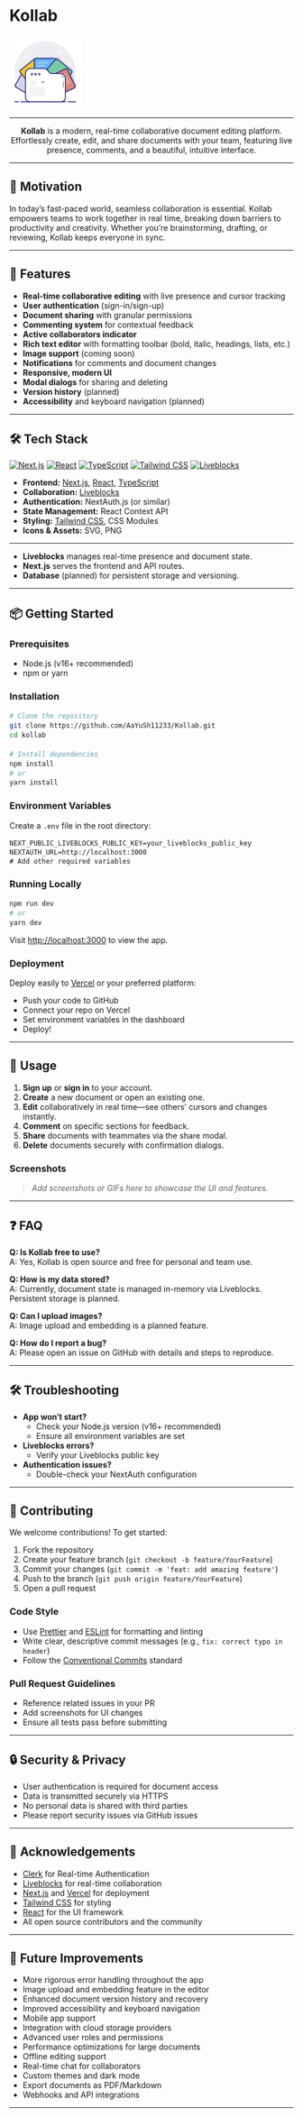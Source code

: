 # Kollab

![Kollab Banner](public/assets/icons/logo.svg)

---

<p align="center">
  <b>Kollab</b> is a modern, real-time collaborative document editing platform. Effortlessly create, edit, and share documents with your team, featuring live presence, comments, and a beautiful, intuitive interface.
</p>

---

## 🌟 Motivation

In today’s fast-paced world, seamless collaboration is essential. Kollab empowers teams to work together in real time, breaking down barriers to productivity and creativity. Whether you’re brainstorming, drafting, or reviewing, Kollab keeps everyone in sync.

---

## 🚀 Features

- **Real-time collaborative editing** with live presence and cursor tracking
- **User authentication** (sign-in/sign-up)
- **Document sharing** with granular permissions
- **Commenting system** for contextual feedback
- **Active collaborators indicator**
- **Rich text editor** with formatting toolbar (bold, italic, headings, lists, etc.)
- **Image support** (coming soon)
- **Notifications** for comments and document changes
- **Responsive, modern UI**
- **Modal dialogs** for sharing and deleting
- **Version history** (planned)
- **Accessibility** and keyboard navigation (planned)

---

## 🛠️ Tech Stack

[![Next.js](https://img.shields.io/badge/Next.js-000?logo=nextdotjs&logoColor=white)](https://nextjs.org/) [![React](https://img.shields.io/badge/React-20232a?logo=react&logoColor=61dafb)](https://react.dev/) [![TypeScript](https://img.shields.io/badge/TypeScript-3178c6?logo=typescript&logoColor=white)](https://www.typescriptlang.org/) [![Tailwind CSS](https://img.shields.io/badge/Tailwind_CSS-38bdf8?logo=tailwindcss&logoColor=white)](https://tailwindcss.com/) [![Liveblocks](https://img.shields.io/badge/Liveblocks-000?logo=data:image/svg+xml;base64,PHN2ZyBmaWxsPSIjZmZmIiB2aWV3Qm94PSIwIDAgMjQgMjQiPjxwYXRoIGQ9Ik0xMiAyQzYuNDggMiAyIDYuNDggMiAxMnM0LjQ4IDEwIDEwIDEwIDEwLTQuNDggMTAtMTBTMTcuNTIgMiAxMiAyem0wIDE4Yy00LjQxIDAtOC0zLjU5LTgtOHMzLjU5LTggOC04IDggMy41OSA4IDgtMy41OSA4LTggOHoiLz48L3N2Zz4=)](https://liveblocks.io/)

- **Frontend:** [Next.js](https://nextjs.org/), [React](https://react.dev/), [TypeScript](https://www.typescriptlang.org/)
- **Collaboration:** [Liveblocks](https://liveblocks.io/)
- **Authentication:** NextAuth.js (or similar)
- **State Management:** React Context API
- **Styling:** [Tailwind CSS](https://tailwindcss.com/), CSS Modules
- **Icons & Assets:** SVG, PNG

---

- **Liveblocks** manages real-time presence and document state.
- **Next.js** serves the frontend and API routes.
- **Database** (planned) for persistent storage and versioning.

---

## 📦 Getting Started

### Prerequisites
- Node.js (v16+ recommended)
- npm or yarn

### Installation
```bash
# Clone the repository
git clone https://github.com/AaYuSh11233/Kollab.git
cd kollab

# Install dependencies
npm install
# or
yarn install
```

### Environment Variables
Create a `.env` file in the root directory:
```
NEXT_PUBLIC_LIVEBLOCKS_PUBLIC_KEY=your_liveblocks_public_key
NEXTAUTH_URL=http://localhost:3000
# Add other required variables
```

### Running Locally
```bash
npm run dev
# or
yarn dev
```
Visit [http://localhost:3000](http://localhost:3000) to view the app.

### Deployment
Deploy easily to [Vercel](https://vercel.com/) or your preferred platform:
- Push your code to GitHub
- Connect your repo on Vercel
- Set environment variables in the dashboard
- Deploy!

---

## 📝 Usage

1. **Sign up** or **sign in** to your account.
2. **Create** a new document or open an existing one.
3. **Edit** collaboratively in real time—see others’ cursors and changes instantly.
4. **Comment** on specific sections for feedback.
5. **Share** documents with teammates via the share modal.
6. **Delete** documents securely with confirmation dialogs.

### Screenshots

> _Add screenshots or GIFs here to showcase the UI and features._

---

## ❓ FAQ

**Q: Is Kollab free to use?**  
A: Yes, Kollab is open source and free for personal and team use.

**Q: How is my data stored?**  
A: Currently, document state is managed in-memory via Liveblocks. Persistent storage is planned.

**Q: Can I upload images?**  
A: Image upload and embedding is a planned feature.

**Q: How do I report a bug?**  
A: Please open an issue on GitHub with details and steps to reproduce.

---

## 🛠️ Troubleshooting

- **App won’t start?**
  - Check your Node.js version (v16+ recommended)
  - Ensure all environment variables are set
- **Liveblocks errors?**
  - Verify your Liveblocks public key
- **Authentication issues?**
  - Double-check your NextAuth configuration

---

## 🤝 Contributing

We welcome contributions! To get started:

1. Fork the repository
2. Create your feature branch (`git checkout -b feature/YourFeature`)
3. Commit your changes (`git commit -m 'feat: add amazing feature'`)
4. Push to the branch (`git push origin feature/YourFeature`)
5. Open a pull request

### Code Style
- Use [Prettier](https://prettier.io/) and [ESLint](https://eslint.org/) for formatting and linting
- Write clear, descriptive commit messages (e.g., `fix: correct typo in header`)
- Follow the [Conventional Commits](https://www.conventionalcommits.org/) standard

### Pull Request Guidelines
- Reference related issues in your PR
- Add screenshots for UI changes
- Ensure all tests pass before submitting

---

## 🔒 Security & Privacy

- User authentication is required for document access
- Data is transmitted securely via HTTPS
- No personal data is shared with third parties
- Please report security issues via GitHub issues

---

## 🙏 Acknowledgements

- [Clerk](https://clerk.com) for Real-time Authentication
- [Liveblocks](https://liveblocks.io/) for real-time collaboration
- [Next.js](https://nextjs.org/) and [Vercel](https://vercel.com/) for deployment
- [Tailwind CSS](https://tailwindcss.com/) for styling
- [React](https://react.dev/) for the UI framework
- All open source contributors and the community

---

## 🚧 Future Improvements

- More rigorous error handling throughout the app
- Image upload and embedding feature in the editor
- Enhanced document version history and recovery
- Improved accessibility and keyboard navigation
- Mobile app support
- Integration with cloud storage providers
- Advanced user roles and permissions
- Performance optimizations for large documents
- Offline editing support
- Real-time chat for collaborators
- Custom themes and dark mode
- Export documents as PDF/Markdown
- Webhooks and API integrations

---
